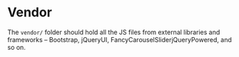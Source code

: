 # Vendor

The `vendor/` folder should hold all the JS files from external libraries and frameworks – Bootstrap, jQueryUI, FancyCarouselSliderjQueryPowered, and so on.